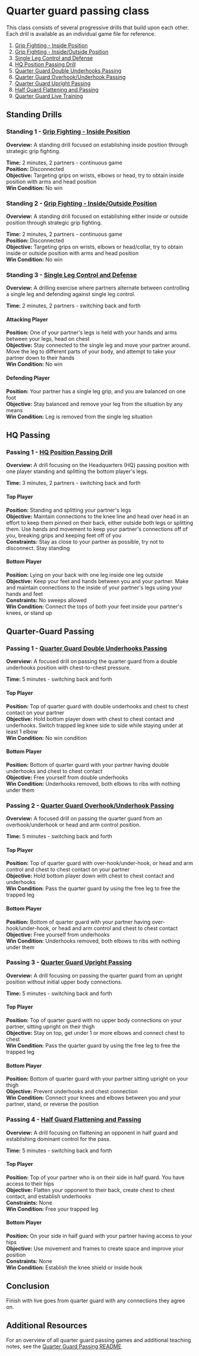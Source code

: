 # Quarter guard passing class

This class consists of several progressive drills that build upon each other. Each drill is available as an individual game file for reference.

1. [Grip Fighting - Inside Position](/Users/Lukas.Menne@sleepnumber.com/grappling-games/games/standing/grip-fighting-inside-position.md)
2. [Grip Fighting - Inside/Outside Position](/Users/Lukas.Menne@sleepnumber.com/grappling-games/games/standing/grip-fighting-inside-outside-position.md)
3. [Single Leg Control and Defense](/Users/Lukas.Menne@sleepnumber.com/grappling-games/games/standing/single-leg-control-and-defense.md)
4. [HQ Position Passing Drill](/Users/Lukas.Menne@sleepnumber.com/grappling-games/games/guard/passing/hq-position-passing-drill.md)
5. [Quarter Guard Double Underhooks Passing](/Users/Lukas.Menne@sleepnumber.com/grappling-games/games/guard/passing/quarter-guard-double-underhooks-passing.md)
6. [Quarter Guard Overhook/Underhook Passing](/Users/Lukas.Menne@sleepnumber.com/grappling-games/games/guard/passing/quarter-guard-overhook-underhook-passing.md)
7. [Quarter Guard Upright Passing](/Users/Lukas.Menne@sleepnumber.com/grappling-games/games/guard/passing/quarter-guard-upright-passing.md)
8. [Half Guard Flattening and Passing](/Users/Lukas.Menne@sleepnumber.com/grappling-games/games/guard/passing/half-guard-flattening-and-passing.md)
9. [Quarter Guard Live Training](/Users/Lukas.Menne@sleepnumber.com/grappling-games/games/guard/passing/quarter-guard-live-training.md)

## Standing Drills

### Standing 1 - [Grip Fighting - Inside Position](/Users/Lukas.Menne@sleepnumber.com/grappling-games/games/standing/grip-fighting-inside-position.md)

**Overview:** A standing drill focused on establishing inside position through strategic grip fighting.

**Time:** 2 minutes, 2 partners - continuous game  
**Position:** Disconnected  
**Objective:** Targeting grips on wrists, elbows or head, try to obtain inside position with arms and head position  
**Win Condition:** No win

### Standing 2 - [Grip Fighting - Inside/Outside Position](/Users/Lukas.Menne@sleepnumber.com/grappling-games/games/standing/grip-fighting-inside-outside-position.md)

**Overview:** A standing drill focused on establishing either inside or outside position through strategic grip fighting.

**Time:** 2 minutes, 2 partners - continuous game  
**Position:** Disconnected  
**Objective:** Targeting grips on wrists, elbows or head/collar, try to obtain inside or outside position with arms and head position  
**Win Condition:** No win

### Standing 3 - [Single Leg Control and Defense](/Users/Lukas.Menne@sleepnumber.com/grappling-games/games/standing/single-leg-control-and-defense.md)

**Overview:** A drilling exercise where partners alternate between controlling a single leg and defending against single leg control.

**Time:** 2 minutes, 2 partners - switching back and forth

#### Attacking Player
**Position:** One of your partner's legs is held with your hands and arms between your legs, head on chest  
**Objective:** Stay connected to the single leg and move your partner around. Move the leg to different parts of your body, and attempt to take your partner down to their hands  
**Win Condition:** No win

#### Defending Player
**Position:** Your partner has a single leg grip, and you are balanced on one foot  
**Objective:** Stay balanced and remove your leg from the situation by any means  
**Win Condition:** Leg is removed from the single leg situation

## HQ Passing

### Passing 1 - [HQ Position Passing Drill](/Users/Lukas.Menne@sleepnumber.com/grappling-games/games/guard/passing/hq-position-passing-drill.md)

**Overview:** A drill focusing on the Headquarters (HQ) passing position with one player standing and splitting the bottom player's legs.

**Time:** 3 minutes, 2 partners - switching back and forth

#### Top Player
**Position:** Standing and splitting your partner's legs  
**Objective:** Maintain connections to the knee line and head over head in an effort to keep them pinned on their back, either outside both legs or splitting them. Use hands and movement to keep your partner's connections off of you, breaking grips and keeping feet off of you  
**Constraints:** Stay as close to your partner as possible, try not to disconnect. Stay standing

#### Bottom Player
**Position:** Lying on your back with one leg inside one leg outside  
**Objective:** Keep your feet and hands between you and your partner. Make and maintain connections to the inside of your partner's legs using your hands and feet  
**Constraints:** No sweeps allowed  
**Win Condition:** Connect the tops of both your feet inside your partner's knees, or stand up

## Quarter-Guard Passing

### Passing 1 - [Quarter Guard Double Underhooks Passing](/Users/Lukas.Menne@sleepnumber.com/grappling-games/games/guard/passing/quarter-guard-double-underhooks-passing.md)

**Overview:** A focused drill on passing the quarter guard from a double underhooks position with chest-to-chest pressure.

**Time:** 5 minutes - switching back and forth

#### Top Player
**Position:** Top of quarter guard with double underhooks and chest to chest contact on your partner  
**Objective:** Hold bottom player down with chest to chest contact and underhooks. Switch trapped leg knee side to side while staying under at least 1 elbow  
**Win Condition:** No win condition

#### Bottom Player
**Position:** Bottom of quarter guard with your partner having double underhooks and chest to chest contact  
**Objective:** Free yourself from double underhooks  
**Win Condition:** Underhooks removed, both elbows to ribs with nothing under them

### Passing 2 - [Quarter Guard Overhook/Underhook Passing](/Users/Lukas.Menne@sleepnumber.com/grappling-games/games/guard/passing/quarter-guard-overhook-underhook-passing.md)

**Overview:** A focused drill on passing the quarter guard from an overhook/underhook or head and arm control position.

**Time:** 5 minutes - switching back and forth

#### Top Player
**Position:** Top of quarter guard with over-hook/under-hook, or head and arm control and chest to chest contact on your partner  
**Objective:** Hold bottom player down with chest to chest contact and underhooks  
**Win Condition:** Pass the quarter guard by using the free leg to free the trapped leg

#### Bottom Player
**Position:** Bottom of quarter guard with your partner having over-hook/under-hook, or head and arm control and chest to chest contact  
**Objective:** Free yourself from underhooks  
**Win Condition:** Underhooks removed, both elbows to ribs with nothing under them

### Passing 3 - [Quarter Guard Upright Passing](/Users/Lukas.Menne@sleepnumber.com/grappling-games/games/guard/passing/quarter-guard-upright-passing.md)

**Overview:** A drill focusing on passing the quarter guard from an upright position without initial upper body connections.

**Time:** 5 minutes - switching back and forth

#### Top Player
**Position:** Top of quarter guard with no upper body connections on your partner, sitting upright on their thigh  
**Objective:** Stay on top, get under 1 or more elbows and connect chest to chest  
**Win Condition:** Pass the quarter guard by using the free leg to free the trapped leg

#### Bottom Player
**Position:** Bottom of quarter guard with your partner sitting upright on your thigh  
**Objective:** Prevent underhooks and chest connection  
**Win Condition:** Connect your knees and elbows between you and your partner, stand, or reverse the position

### Passing 4 - [Half Guard Flattening and Passing](/Users/Lukas.Menne@sleepnumber.com/grappling-games/games/guard/passing/half-guard-flattening-and-passing.md)

**Overview:** A drill focusing on flattening an opponent in half guard and establishing dominant control for the pass.

**Time:** 5 minutes - switching back and forth

#### Top Player
**Position:** Top of your partner who is on their side in half guard. You have access to their hips  
**Objective:** Flatten your opponent to their back, create chest to chest contact, and establish underhooks  
**Constraints:** None  
**Win Condition:** Free your trapped leg

#### Bottom Player
**Position:** On your side in half guard with your partner having access to your hips  
**Objective:** Use movement and frames to create space and improve your position  
**Constraints:** None  
**Win Condition:** Establish the knee shield or inside hook

## Conclusion

Finish with live goes from quarter guard with any connections they agree on.

## Additional Resources

For an overview of all quarter guard passing games and additional teaching notes, see the [Quarter Guard Passing README](/Users/Lukas.Menne@sleepnumber.com/grappling-games/games/guard/passing/README.md).
